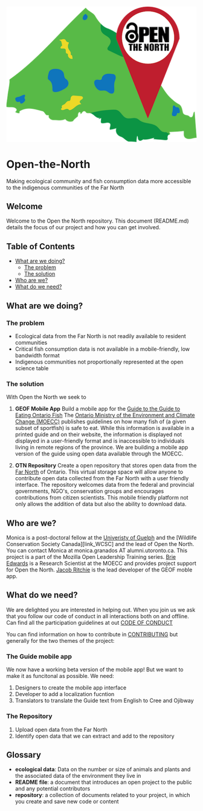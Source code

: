 ![alt text](https://github.com/Monsauce/Open-the-North/blob/master/OpenTheNorthLogoSmall.png)

# Open-the-North
Making ecological community and fish consumption data more accessible to the indigenous communities of the Far North

## Welcome
Welcome to the Open the North repository. This document (README.md) details the focus of our project and how you can get involved. 
## Table of Contents
* [What are we doing?](#what-are-we-doing)
  * [The problem](#the-problem)
  * [The solution](#the-solution)
* [Who are we?](#who-are-we)
* [What do we need?](#what-do-we-need)


## What are we doing? 
### The problem
* Ecological data from the Far North is not readily available to resident communities
* Critical fish consumption data is not available in a mobile-friendly, low bandwidth format
* Indigenous communities not proportionally represented at the open science table 

### The solution 
With Open the North we seek to 
1. **GEOF Mobile App** Build a mobile app for the [Guide to the Guide to Eating Ontario Fish][link_Guide]
The [Ontario Ministry of the Environment and Climate Change (MOECC)][link_MOECC] publishes guidelines on how many fish of (a given subset of sportfish) is safe to eat. While this information is available in a printed guide and on their website, the information is displayed not displayed in a user-friendly format and is inaccessible to individuals living in remote regions of the province. We are building a mobile app version of the guide using open data available through the MOECC.

2. **OTN Repository** Create a open repository that stores open data from the [Far North][link_farnorth] of Ontario. This virtual storage space will allow anyone to contribute open data collected from the Far North with a user friendly interface. The repository welcomes data from the federal and provincial governments, NGO's, conservation groups and encourages contributions from citizen scientists. This mobile friendly platform not only allows the addition of data but also the ability to download data. 

## Who are we?
Monica is a post-doctoral fellow at the [Univeristy of Guelph][link_Guelph] and the [Wildlife Conservation Society Canada][link_WCSC] and the lead of Open the North. You can contact Monica at monica.granados AT alumni.utoronto.ca. This project is a part of the Mozilla Open Leadership Training series. [Brie Edwards][link_Brie] is a Research Scientist at the MOECC and provides project support for Open the North. [Jacob Ritchie][link_Jacob] is the lead developer of the GEOF moble app.  

## What do we need?
We are delighted you are interested in helping out. When you join us we ask that you follow our code of conduct in all interactions both on and offline. Can find all the participation guidelines at out [CODE OF CONDUCT][link_COC]

You can find information on how to contribute in [CONTRIBUTING][link_contributing] but generally for the two themes of the project:
### The Guide mobile app
We now have a working beta version of the mobile app! But we want to make it as funcitonal as possible. We need:
1. Designers to create the mobile app interface 
2. Developer to add a localization fucntion
3. Translators to translate the Guide text from English to Cree and Ojibway

### The Repository 
1. Upload open data from the Far North 
2. Identify open data that we can extract and add to the repository 

## Glossary
* **ecological data**: Data on the number or size of animals and plants and the associated data of the environment they live in 
* **README file**: a document that introduces an open project to the public and any potential contributors
* **repository**: a collection of documents related to your project, in which you create and save new code or content


[link_Guide]: https://www.ontario.ca/page/eating-ontario-fish-2017-18
[link_farnorth]: https://www.ontario.ca/rural-and-north/far-north-ontario
[link_Guelph]: https://www.uoguelph.ca/ib/
[link_MOECC]: https://www.ontario.ca/page/ministry-environment-and-climate-change
[link_Brie]: https://www.wcscanada.org/About-Us/Staff.aspx
[link_Jacob]: https://ca.linkedin.com/in/jacobritchie1
[link_COC]: https://github.com/Monsauce/Open-the-North/blob/master/CODE%20OF%20CONDUCT.md
[link_contributing]: https://github.com/Monsauce/Open-the-North/blob/master/CONTRIBUTING.md
